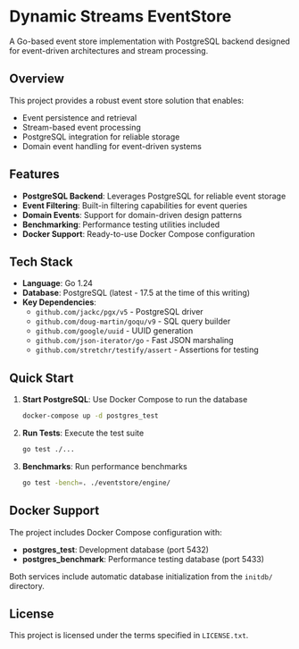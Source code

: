 # Dynamic Streams EventStore

A Go-based event store implementation with PostgreSQL backend designed for event-driven architectures and stream processing.

## Overview

This project provides a robust event store solution that enables:
- Event persistence and retrieval
- Stream-based event processing
- PostgreSQL integration for reliable storage
- Domain event handling for event-driven systems

## Features

- **PostgreSQL Backend**: Leverages PostgreSQL for reliable event storage
- **Event Filtering**: Built-in filtering capabilities for event queries
- **Domain Events**: Support for domain-driven design patterns
- **Benchmarking**: Performance testing utilities included
- **Docker Support**: Ready-to-use Docker Compose configuration

## Tech Stack

- **Language**: Go 1.24
- **Database**: PostgreSQL (latest - 17.5 at the time of this writing)
- **Key Dependencies**:
    - `github.com/jackc/pgx/v5` - PostgreSQL driver
    - `github.com/doug-martin/goqu/v9` - SQL query builder
    - `github.com/google/uuid` - UUID generation
    - `github.com/json-iterator/go` - Fast JSON marshaling
    - `github.com/stretchr/testify/assert` - Assertions for testing


## Quick Start

1. **Start PostgreSQL**: Use Docker Compose to run the database
   ```bash
   docker-compose up -d postgres_test
   ```

2. **Run Tests**: Execute the test suite
   ```bash
   go test ./...
   ```

3. **Benchmarks**: Run performance benchmarks
   ```bash
   go test -bench=. ./eventstore/engine/
   ```

## Docker Support

The project includes Docker Compose configuration with:
- **postgres_test**: Development database (port 5432)
- **postgres_benchmark**: Performance testing database (port 5433)

Both services include automatic database initialization from the `initdb/` directory.

## License

This project is licensed under the terms specified in `LICENSE.txt`.